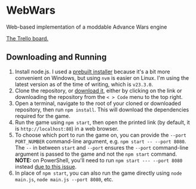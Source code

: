 # WebWars
Web-based implementation of a moddable Advance Wars engine

[The Trello board.](https://trello.com/b/oEdX3SEL/web-wars)

## Downloading and Running

1. Install node.js. I used a [prebuilt installer](https://nodejs.org/en/download/prebuilt-installer) because it's a bit more convenient on Windows, but using `nvm` is easier on Linux. I'm using the latest version as of the time of writing, which is `v23.3.0`.
2. Clone the repository, or [download it](https://github.com/CasualYT31/WebWars/archive/refs/heads/main.zip), either by clicking on the link or downloading the repository from the `< > Code` menu to the top right.
3. Open a terminal, navigate to the root of your cloned or downloaded repository, then run `npm install`. This will download the dependencies required for the game.
4. Run the game using `npm start`, then open the printed link (by default, it is `http://localhost:80`) in a web browser.
5. To choose which port to run the game on, you can provide the `--port PORT_NUMBER` command-line argument, e.g. `npm start -- --port 8080`. The `--` in between `start` and `--port` ensures the `--port` command-line argument is passed to the game and not the `npm start` command. **NOTE:** on PowerShell, you'll need to run `npm start --- --port 8080` instead [due to this issue](https://github.com/npm/cli/issues/3136#issuecomment-925352743).
6. In place of `npm start`, you can also run the game directly using `node main.js`, `node main.js --port 8080`, etc.
